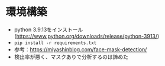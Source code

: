 # 環境構築
- python 3.9.13をインストール(https://www.python.org/downloads/release/python-3913/)
- `pip install -r requirements.txt`
- 参考：https://miyashinblog.com/face-mask-detection/
- 検出率が悪く、マスクありで分析するのは諦めた